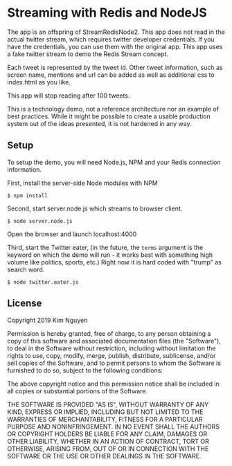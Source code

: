 # Streaming with Redis and NodeJS

The app is an offspring of StreamRedisNode2. This app does not read in the actual twitter stream, which requires twitter developer credentials. If you have the credentials, you can use them with the original app. This app uses a fake twitter stream to demo the Redis Stream concept. 

Each tweet is represented by the tweet id. Other tweet information, such as screen name, mentions and url can be added as well as additional css to index.html as you like. 

This app will stop reading after 100 tweets.

This is a technology demo, not a reference architecture nor an example of best practices. While it might be possible to create a usable production system out of the ideas presented, it is not hardened in any way.


## Setup

To setup the demo, you will need Node.js, NPM and your Redis connection information. 

First, install the server-side Node modules with NPM
```
$ npm install
```
Second, start server.node.js which streams to browser client.
```
$ node server.node.js
```
Open the browser and launch localhost:4000

Third, start the Twitter eater, (in the future, the `terms` argument is the keyword on which the demo will run - it works best with something high volume like politics, sports, etc.) Right now it is hard coded with "trump" as search word.
```
$ node twitter.eater.js
```

## License

Copyright 2019 Kim Nguyen

Permission is hereby granted, free of charge, to any person obtaining a copy of this software and associated documentation files (the "Software"), to deal in the Software without restriction, including without limitation the rights to use, copy, modify, merge, publish, distribute, sublicense, and/or sell copies of the Software, and to permit persons to whom the Software is furnished to do so, subject to the following conditions:

The above copyright notice and this permission notice shall be included in all copies or substantial portions of the Software.

THE SOFTWARE IS PROVIDED "AS IS", WITHOUT WARRANTY OF ANY KIND, EXPRESS OR IMPLIED, INCLUDING BUT NOT LIMITED TO THE WARRANTIES OF MERCHANTABILITY, FITNESS FOR A PARTICULAR PURPOSE AND NONINFRINGEMENT. IN NO EVENT SHALL THE AUTHORS OR COPYRIGHT HOLDERS BE LIABLE FOR ANY CLAIM, DAMAGES OR OTHER LIABILITY, WHETHER IN AN ACTION OF CONTRACT, TORT OR OTHERWISE, ARISING FROM, OUT OF OR IN CONNECTION WITH THE SOFTWARE OR THE USE OR OTHER DEALINGS IN THE SOFTWARE.
